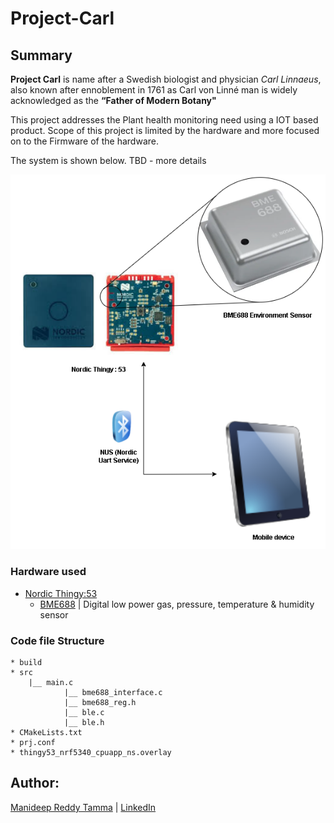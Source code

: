 # Project-Carl

## Summary
**Project Carl** is name after a Swedish biologist and physician *Carl Linnaeus*, also known after ennoblement in 1761 as Carl von Linné man is widely acknowledged as the **“Father of Modern Botany"**

This project addresses the Plant health monitoring need using a IOT based product. Scope of this project is limited by the hardware and more focused on to the Firmware of the hardware.

The system is shown below. TBD - more details

![Block Diagram](./documents/media/Project_Carl_System_Overview.png "System Overview")

### Hardware used

- [Nordic Thingy:53](https://www.nordicsemi.com/Products/Development-hardware/Nordic-Thingy-53)
    - [BME688](https://cdn.shopify.com/s/files/1/0174/1800/files/bst-bme688-ds000.pdf?v=1620834794) | Digital low power gas, pressure, temperature & humidity sensor

### Code file Structure

```
* build
* src
    |__ main.c
            |__ bme688_interface.c
            |__ bme688_reg.h
            |__ ble.c
            |__ ble.h
* CMakeLists.txt
* prj.conf
* thingy53_nrf5340_cpuapp_ns.overlay
```

## Author: 

[Manideep Reddy Tamma](mailto:manideep@bioliberty.co.uk) | [LinkedIn](https://www.linkedin.com/in/manideep-reddy-tamma/)